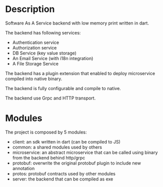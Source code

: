 # Description

Software As A Service backend with low memory print written in dart. 

The backend has following services:
- Authentication service
- Authorization service
- DB Service (key value storage)
- An Email Service (with i18n integration)
- A File Storage Service


The backend has a plugin extension that enabled to deploy microservice compiled into native binary.

The backend is fully configurable and compile to native.

The backend use Grpc and HTTP transport.

# Modules

The project is composed by 5 modules:
- client: an sdk written in dart (can be compiled to JS)
- common: a shared modules used by others
- microservice: an abstract microservice that can be called using binary from the backend behind http/grpc
- protobuf: overwrite the original protobuf plugin to include new annotation
- protos: protobuf contracts used by other modules
- server: the backend that can be compiled as exe